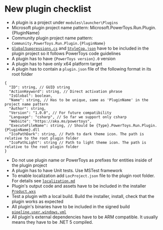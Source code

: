 # New plugin checklist
- A plugin is a project under `modules\launcher\Plugins`
- Microsoft plugin project name pattern: Microsoft.PowerToys.Run.Plugin.{PluginName}
- Community plugin project name pattern: `Community.PowerToys.Run.Plugin.{PluginName}`
- [`GlobalSuppressions.cs`](/src/codeAnalysis/GlobalSuppressions.cs) and [`StyleCop.json`](/src/codeAnalysis/StyleCop.json) have to be included in the plugin project so it follows PowerToys code guidelines
- A plugin has to have `{PowerToys version}.0` version
- A plugin has to have only x64 platform target
- A plugin has to contain a `plugin.json` file of the following format in its root folder
```
{
  "ID": string, // GUID string
  "ActionKeyword": string, // Direct activation phrase
  "IsGlobal": boolean,
  "Name": string, // Has to be unique, same as 'PluginName' in the project name pattern  
  "Author": string,
  "Version": "1.0.0", // For future compatibility
  "Language": "csharp", // So far we support only csharp 
  "Website": "https://aka.ms/powertoys",
  "ExecuteFileName": string, // Should be {Type}.PowerToys.Run.Plugin.{PluginName}.dll
  "IcoPathDark": string, // Path to dark theme icon. The path is relative to the root plugin folder 
  "IcoPathLight": string // Path to light theme icon. The path is relative to the root plugin folder 
}
```
- Do not use plugin name or PowerToys as prefixes for entities inside of the plugin project
- A plugin has to have Unit tests. Use MSTest framework
- To enable localization add `LocProject.json` file to the plugin root folder. For details see [`localization.md`](/doc/devdocs/localization.md#enabling-localization-on-a-new-project)
- Plugin's output code and assets have to be included in the installer [`Product.wxs`](/installer/PowerToysSetup/Product.wxs)
- Test a plugin with a local build. Build the installer, install, check that the plugin works as expected
- All plugin's binaries have to be included in the signed build [`pipeline.user.windows.yml`](/.pipelines/pipeline.user.windows.yml)
- All plugin's external dependencies have to be ARM compatible. It usually means they have to be .NET 5 compiled.
